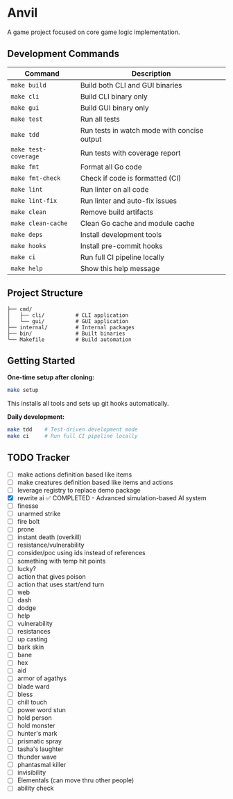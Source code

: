 # Anvil

A game project focused on core game logic implementation.

## Development Commands

| Command              | Description                                 |
| -------------------- | ------------------------------------------- |
| `make build`         | Build both CLI and GUI binaries             |
| `make cli`           | Build CLI binary only                       |
| `make gui`           | Build GUI binary only                       |
| `make test`          | Run all tests                               |
| `make tdd`           | Run tests in watch mode with concise output |
| `make test-coverage` | Run tests with coverage report              |
| `make fmt`           | Format all Go code                          |
| `make fmt-check`     | Check if code is formatted (CI)             |
| `make lint`          | Run linter on all code                      |
| `make lint-fix`      | Run linter and auto-fix issues              |
| `make clean`         | Remove build artifacts                      |
| `make clean-cache`   | Clean Go cache and module cache             |
| `make deps`          | Install development tools                   |
| `make hooks`         | Install pre-commit hooks                    |
| `make ci`            | Run full CI pipeline locally                |
| `make help`          | Show this help message                      |

## Project Structure

```text
├── cmd/
│   ├── cli/          # CLI application
│   └── gui/          # GUI application
├── internal/         # Internal packages
├── bin/              # Built binaries
└── Makefile          # Build automation
```

## Getting Started

**One-time setup after cloning:**

```bash
make setup
```

This installs all tools and sets up git hooks automatically.

**Daily development:**

```bash
make tdd    # Test-driven development mode
make ci     # Run full CI pipeline locally
```

## TODO Tracker 

- [ ] make actions definition based like items
- [ ] make creatures definition based like items and actions
- [ ] leverage registry to replace demo package
- [x] rewrite ai ✅ COMPLETED - Advanced simulation-based AI system
- [ ] finesse
- [ ] unarmed strike
- [ ] fire bolt
- [ ] prone
- [ ] instant death (overkill)
- [ ] resistance/vulnerability
- [ ] consider/poc using ids instead of references
- [ ] something with temp hit points
- [ ] lucky?
- [ ] action that gives poison
- [ ] action that uses start/end turn
- [ ] web
- [ ] dash
- [ ] dodge
- [ ] help
- [ ] vulnerability
- [ ] resistances
- [ ] up casting
- [ ] bark skin
- [ ] bane
- [ ] hex
- [ ] aid
- [ ] armor of agathys
- [ ] blade ward
- [ ] bless
- [ ] chill touch
- [ ] power word stun
- [ ] hold person
- [ ] hold monster
- [ ] hunter's mark
- [ ] prismatic spray
- [ ] tasha's laughter
- [ ] thunder wave
- [ ] phantasmal killer
- [ ] invisibility
- [ ] Elementals (can move thru other people)
- [ ] ability check
